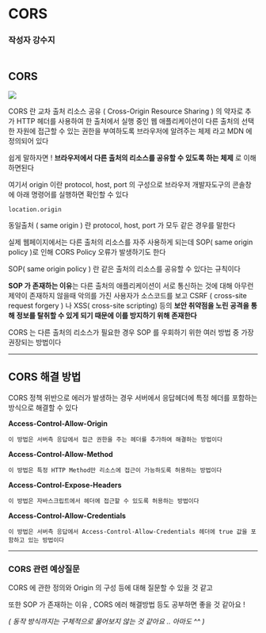 # CORS

### **작성자 강수지** <br><br>

## CORS
<img src="https://img1.daumcdn.net/thumb/R1280x0/?scode=mtistory2&fname=https%3A%2F%2Fblog.kakaocdn.net%2Fdn%2FdQQcBo%2FbtrBm8gFBgy%2Fvlf89KRoNMKUMmN3w6QqB0%2Fimg.png"> <br>

CORS 란 교차 출처 리소스 공유 ( Cross-Origin Resource Sharing ) 의 약자로
추가 HTTP 헤더를 사용하여 한 출처에서 실행 중인 웹 애플리케이션이 다른 출처의 선택한 자원에 접근할 수 있는 권한을 부여하도록 브라우저에 알려주는 체제 라고 MDN 에 정의되어 있다


쉽게 말하자면 ! **브라우저에서 다른 출처의 리소스를 공유할 수 있도록 하는 체제** 로 이해하면된다


여기서 origin 이란 protocol, host, port 의 구성으로 브라우저 개발자도구의 콘솔창에 아래 명령어를 실행하면 확인할 수 있다
```
location.origin
```
동일출처 ( same origin ) 란 protocol, host, port 가 모두 같은 경우를 말한다

실제 웹페이지에서는 다른 출처의 리소스를 자주 사용하게 되는데
SOP( same origin policy )로 인해 CORS Policy 오류가 발생하기도 한다

SOP( same origin policy ) 란 같은 출처의 리소스를 공유할 수 있다는 규칙이다
 
**SOP 가 존재하는 이유**는 다른 출처의 애플리케이션이 서로 통신하는 것에 대해 아무런 제약이 존재하지 않을때
악의를 가진 사용자가 소스코드를 보고 CSRF ( cross-site request forgery ) 나 XSS( cross-site scripting) 등의
**보안 취약점을 노린 공격을 통해 정보를 탈취할 수 있게 되기 때문에 이를 방지하기 위해 존재한다**

CORS 는 다른 출처의 리소스가 필요한 경우 SOP 를 우회하기 위한 여러 방법 중 가장 권장되는 방법이다

---

## CORS 해결 방법

CORS 정책 위반으로 에러가 발생하는 경우 서버에서 응답헤더에 특정 헤더를 포함하는 방식으로 해결할 수 있다
 
**Access-Control-Allow-Origin**
```
이 방법은 서버측 응답에서 접근 권한을 주는 헤더를 추가하여 해결하는 방법이다
```
 
**Access-Control-Allow-Method**
```
이 방법은 특정 HTTP Method만 리소스에 접근이 가능하도록 허용하는 방법이다
```

**Access-Control-Expose-Headers**
```
이 방법은 자바스크립트에서 헤더에 접근할 수 있도록 허용하는 방법이다
``` 

**Access-Control-Allow-Credentials**
```
이 방법은 서버측 응답에서 Access-Control-Allow-Credentials 헤더에 true 값을 포함하고 있는 방법이다
```

---

### CORS 관련 예상질문
CORS 에 관한 정의와 Origin 의 구성 등에 대해 질문할 수 있을 것 같고

또한 SOP 가 존재하는 이유 , CORS 에러 해결방법 등도 공부하면 좋을 것 같아요 !

*( 동작 방식까지는 구체적으로 물어보지 않는 것 같아요 .. 아마도 ^^ )*
